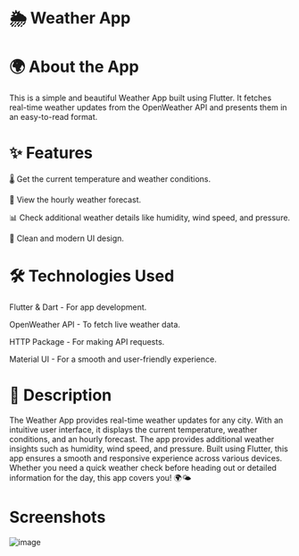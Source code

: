 
# 🌦 Weather App

# 🌍 About the App

This is a simple and beautiful Weather App built using Flutter. It fetches real-time weather updates from the OpenWeather API and presents them in an easy-to-read format.

# ✨ Features

🌡 Get the current temperature and weather conditions.

📅 View the hourly weather forecast.

📊 Check additional weather details like humidity, wind speed, and pressure.

🎨 Clean and modern UI design.

# 🛠 Technologies Used

Flutter & Dart - For app development.

OpenWeather API - To fetch live weather data.

HTTP Package - For making API requests.

Material UI - For a smooth and user-friendly experience.

# 📝 Description

The Weather App provides real-time weather updates for any city. With an intuitive user interface, it displays the current temperature, weather conditions, and an hourly forecast. The app provides additional weather insights such as humidity, wind speed, and pressure. Built using Flutter, this app ensures a smooth and responsive experience across various devices. Whether you need a quick weather check before heading out or detailed information for the day, this app covers you! 🌍🌤

# Screenshots
![image](https://github.com/user-attachments/assets/f1fb4c48-f465-40b9-965b-107a2eda5240)



